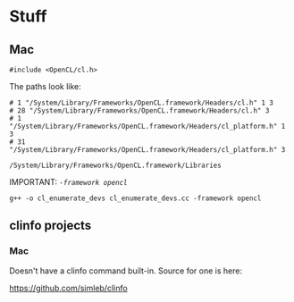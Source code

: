 # Stuff

## Mac
`#include <OpenCL/cl.h>`

The paths look like:

```
# 1 "/System/Library/Frameworks/OpenCL.framework/Headers/cl.h" 1 3
# 28 "/System/Library/Frameworks/OpenCL.framework/Headers/cl.h" 3
# 1 "/System/Library/Frameworks/OpenCL.framework/Headers/cl_platform.h" 1 3
# 31 "/System/Library/Frameworks/OpenCL.framework/Headers/cl_platform.h" 3
```

```
/System/Library/Frameworks/OpenCL.framework/Libraries
```

IMPORTANT: *`-framework opencl`*

```
g++ -o cl_enumerate_devs cl_enumerate_devs.cc -framework opencl
```

## clinfo projects
### Mac 
Doesn't have a clinfo command built-in. Source for one is here:

https://github.com/simleb/clinfo
